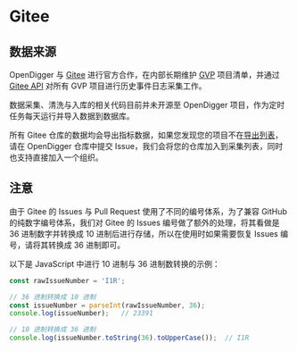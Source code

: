 # Gitee

## 数据来源

OpenDigger 与 [Gitee](https://gitee.com/) 进行官方合作，在内部长期维护 [GVP](https://gitee.com/gvp) 项目清单，并通过 [Gitee API](https://gitee.com/api/v5/swagger#/getV5ReposOwnerRepoEvents) 对所有 GVP 项目进行历史事件日志采集工作。

数据采集、清洗与入库的相关代码目前并未开源至 OpenDigger 项目，作为定时任务每天运行并导入数据到数据库。

所有 Gitee 仓库的数据均会导出指标数据，如果您发现您的项目不在[导出列表](../metrics/metrics_usage_guide#导出范围)，请在 OpenDigger 仓库中提交 Issue，我们会将您的仓库加入到采集列表，同时也支持直接加入一个组织。

## 注意

由于 Gitee 的 Issues 与 Pull Request 使用了不同的编号体系，为了兼容 GitHub 的纯数字编号体系，我们对 Gitee 的 Issues 编号做了额外的处理，将其看做是 36 进制数字并转换成 10 进制后进行存储，所以在使用时如果需要恢复 Issues 编号，请将其转换成 36 进制即可。

以下是 JavaScript 中进行 10 进制与 36 进制数转换的示例：

```JavaScript
const rawIssueNumber = 'I1R';

// 36 进制转换成 10 进制
const issueNumber = parseInt(rawIssueNumber, 36);
console.log(issueNumber);   // 23391

// 10 进制转换成 36 进制
console.log(issueNumber.toString(36).toUpperCase());  // I1R
```
